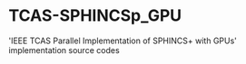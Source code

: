 # TCAS-SPHINCSp_GPU
'IEEE TCAS Parallel Implementation of SPHINCS+ with GPUs' implementation source codes
